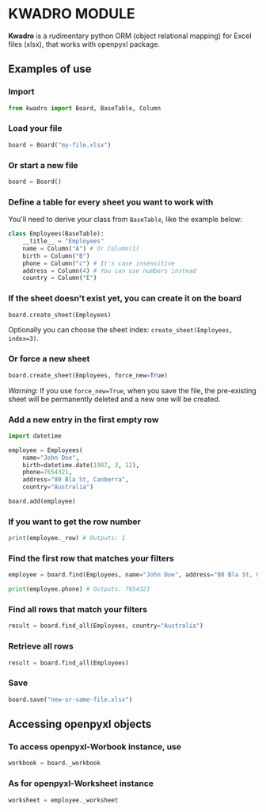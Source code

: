 # KWADRO MODULE
 **Kwadro** is a rudimentary python ORM (object relational mapping) for Excel files (xlsx), that works with openpyxl package.

## Examples of use
### Import
```python
from kwadro import Board, BaseTable, Column
```

### Load your file
```python
board = Board("my-file.xlsx")
```

### Or start a new file
```python
board = Board()
```

### Define a table for every sheet you want to work with
You'll need to derive your class from `BaseTable`, like the example below:
```python
class Employees(BaseTable):
    __title__ = "Employees"
    name = Column("A") # Or Column(1) 
    birth = Column("B")
    phone = Column("c") # It's case insensitive
    address = Column(4) # You can use numbers instead
    country = Column("E")
```

### If the sheet doesn't exist yet, you can create it on the board
```python
board.create_sheet(Employees)
```
Optionally you can choose the sheet index: `create_sheet(Employees, index=3)`.


### Or force a new sheet
```python
board.create_sheet(Employees, force_new=True)
```
*Warning*: If you use `force_new=True`, when you save the file, the pre-existing sheet will be permanently deleted and a new one will be created.

### Add a new entry in the first empty row
```python
import datetime

employee = Employees(
    name="John Doe",
    birth=datetime.date(1987, 3, 12),
    phone=7654321,
    address="80 Bla St, Canberra",
    country="Australia")

board.add(employee)
```

### If you want to get the row number
```python
print(employee._row) # Outputs: 1
```

### Find the first row that matches your filters
```python
employee = board.find(Employees, name="John Doe", address="80 Bla St, Canberra")

print(employee.phone) # Outputs: 7654321
```

### Find all rows that match your filters
```python
result = board.find_all(Employees, country="Australia")
```

### Retrieve all rows
```python
result = board.find_all(Employees)
```

### Save
```python
board.save("new-or-same-file.xlsx")
```

## Accessing openpyxl objects

### To access openpyxl-Worbook instance, use
```python
workbook = board._workbook
```

### As for openpyxl-Worksheet instance
```python
worksheet = employee._worksheet
```
